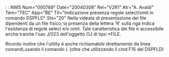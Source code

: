  :  : NWS Num="000789" Date="20040308" Rel="V2R1" Atr="A. Avaldi" Tem="TEC" App="B£" Tit="Indicazione presenza regole select/omit in comando DSPFLD" Sts="20"
Nella videata di presentazione dei file dipendenti da un file fisico, la presenza della lettera 'R'
sulla riga indica l'esistenza di regole select e/o omit. Tale caratteristica dei file è accessibile
anche tramite l'oav J/023 dell'oggetto OJ di tipo *FILE.

Ricordo inoltre che l'utility è anche richiamabile direttamente da linea comandi,usando il comando L
(oltre che utilizzando il cmd F15 del DSPFLD)
